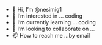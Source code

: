 - 👋 Hi, I’m @nesimig1
- 👀 I’m interested in ... coding
- 🌱 I’m currently learning ... coding
- 💞️ I’m looking to collaborate on ...
- 📫 How to reach me ...by email

<!---
nesimig1/nesimig1 is a ✨ special ✨ repository because its `README.md` (this file) appears on your GitHub profile.
You can click the Preview link to take a look at your changes.
--->
